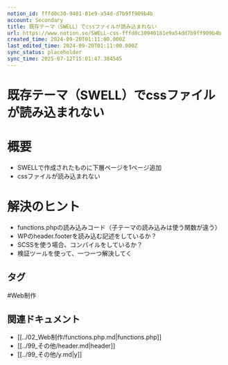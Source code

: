 ```yaml
---
notion_id: fffd0c30-9401-81e9-a54d-d7b9ff909b4b
account: Secondary
title: 既存テーマ（SWELL）でcssファイルが読み込まれない
url: https://www.notion.so/SWELL-css-fffd0c30940181e9a54dd7b9ff909b4b
created_time: 2024-09-20T01:11:00.000Z
last_edited_time: 2024-09-20T01:11:00.000Z
sync_status: placeholder
sync_time: 2025-07-12T15:01:47.384545
---
```

# 既存テーマ（SWELL）でcssファイルが読み込まれない

# 概要
- SWELLで作成されたものに下層ページを1ページ追加
- cssファイルが読み込まれない
# 解決のヒント
- functions.phpの読み込みコード（子テーマの読み込みは使う関数が違う）
- WPのheader.footerを読み込む記述をしているか？
- SCSSを使う場合、コンパイルをしているか？
- 検証ツールを使って、一つ一つ解決してく

## タグ

#Web制作 

## 関連ドキュメント

- [[../02_Web制作/functions.php.md|functions.php]]
- [[../99_その他/header.md|header]]
- [[../99_その他/y.md|y]]
